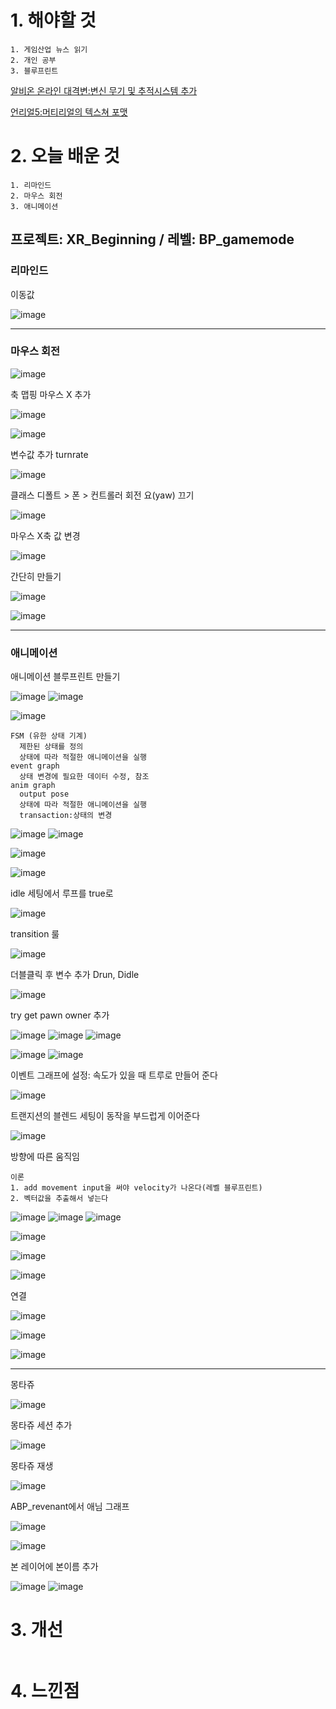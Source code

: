 # 1. 해야할 것
```
1. 게임산업 뉴스 읽기
2. 개인 공부
3. 블루프린트
```
[알비온 온라인 대격변:변신 무기 및 추적시스템 추가](https://www.gamemeca.com/view.php?gid=1742148)

[언리얼5:머티리얼의 텍스쳐 포맷](https://dev.epicgames.com/community/learning/courses/7wR/unreal-engine-53ee42/vJGW/unreal-engine-035637)

# 2. 오늘 배운 것
```
1. 리마인드
2. 마우스 회전
3. 애니메이션
```

## 프로젝트: XR_Beginning / 레벨: BP_gamemode

### 리마인드

이동값

![image](https://github.com/JM94Ent/TIL-WIL/assets/143363550/56ff5b0a-51a2-46ae-8ace-9169e912adcf)
****
### 마우스 회전

![image](https://github.com/JM94Ent/TIL-WIL/assets/143363550/b6e290d1-3520-4b50-983f-1eec4de36af0)

축 맵핑 마우스 X 추가

![image](https://github.com/JM94Ent/TIL-WIL/assets/143363550/78829995-e4ba-49a4-8a32-ec6f86496511)

![image](https://github.com/JM94Ent/TIL-WIL/assets/143363550/342c7b30-de53-4073-a052-fa3236d3d7dd)

변수값 추가 turnrate

![image](https://github.com/JM94Ent/TIL-WIL/assets/143363550/1bcc7816-d77d-4a7b-90ce-214a0900c88c)

클래스 디폴트 > 폰 > 컨트롤러 회전 요(yaw) 끄기

![image](https://github.com/JM94Ent/TIL-WIL/assets/143363550/6c524d9a-29af-42d8-862b-aea8affcd633)

마우스 X축 값 변경

![image](https://github.com/JM94Ent/TIL-WIL/assets/143363550/4ef3b837-a8ba-4c73-92f1-da403ae67321)

간단히 만들기

![image](https://github.com/JM94Ent/TIL-WIL/assets/143363550/05f4737c-080b-40d5-8186-4f3bf2fd1137)

![image](https://github.com/JM94Ent/TIL-WIL/assets/143363550/c11176c0-6906-4ed6-a200-e28b23c8bc29)
****
### 애니메이션

애니메이션 블루프린트 만들기

![image](https://github.com/JM94Ent/TIL-WIL/assets/143363550/b497581a-e8c2-45ee-9c95-496057b5aa56)
![image](https://github.com/JM94Ent/TIL-WIL/assets/143363550/ed0c121f-98c3-4c28-9db2-e687f3dee9de)

![image](https://github.com/JM94Ent/TIL-WIL/assets/143363550/b31ca07c-7413-44ae-bebc-8c52a54c1d6b)

```
FSM (유한 상태 기계)
  제한된 상태를 정의  
  상태에 따라 적절한 애니메이션을 실행
event graph
  상태 변경에 필요한 데이터 수정, 참조
anim graph
  output pose
  상태에 따라 적절한 애니메이션을 실행
  transaction:상태의 변경
```
![image](https://github.com/JM94Ent/TIL-WIL/assets/143363550/fa70ac82-56d2-4987-bf95-6f6bc588852e)
![image](https://github.com/JM94Ent/TIL-WIL/assets/143363550/49e50d63-be39-478d-9ec9-907e8cc35985)

![image](https://github.com/JM94Ent/TIL-WIL/assets/143363550/80908e05-798d-42fe-8989-047008d5eeb0)

![image](https://github.com/JM94Ent/TIL-WIL/assets/143363550/60000d02-5f22-4a22-9356-76d3473c7da7)

idle 세팅에서 루프를 true로

![image](https://github.com/JM94Ent/TIL-WIL/assets/143363550/fdf33366-5ef1-46a5-884e-816c014bbc9c)

transition 룰

![image](https://github.com/JM94Ent/TIL-WIL/assets/143363550/e6c1aa36-c7f9-4c83-8754-31c719c3cf20)

더블클릭 후 변수 추가 Drun, Didle

![image](https://github.com/JM94Ent/TIL-WIL/assets/143363550/cad5b866-3b64-410c-b1d2-3605b2b649cc)

try get pawn owner 추가

![image](https://github.com/JM94Ent/TIL-WIL/assets/143363550/563ad3a3-7e9d-43f0-bfb0-680b3acfac97)
![image](https://github.com/JM94Ent/TIL-WIL/assets/143363550/0086d2f8-6416-4ee4-8ef2-c1df2195240c)
![image](https://github.com/JM94Ent/TIL-WIL/assets/143363550/b8d64f71-084d-4d2b-bdad-406c2fe4bbc0)

![image](https://github.com/JM94Ent/TIL-WIL/assets/143363550/83ddf034-7118-4409-a2cf-8984a078e71f)
![image](https://github.com/JM94Ent/TIL-WIL/assets/143363550/fc57d21e-61fe-468b-8efa-fe32841f72b3)

이벤트 그래프에 설정: 속도가 있을 때 트루로 만들어 준다

![image](https://github.com/JM94Ent/TIL-WIL/assets/143363550/fad44a55-c7b4-4d1d-bdea-79634f01e952)

트랜지션의 블렌드 세팅이 동작을 부드럽게 이어준다

![image](https://github.com/JM94Ent/TIL-WIL/assets/143363550/bfe9a702-86ae-4558-85dc-134781b95ac6)

방향에 따른 움직임
```
이론
1. add movement input을 써야 velocity가 나온다(레벨 블루프린트)
2. 벡터값을 추출해서 넣는다
```
![image](https://github.com/JM94Ent/TIL-WIL/assets/143363550/0cc305c4-f5d6-4b1e-a14f-53137b438796)
![image](https://github.com/JM94Ent/TIL-WIL/assets/143363550/c178c139-bd78-475c-84b6-d8c635b2bb28)
![image](https://github.com/JM94Ent/TIL-WIL/assets/143363550/1152385e-653a-4f79-8f04-3a85557b2cb5)

![image](https://github.com/JM94Ent/TIL-WIL/assets/143363550/11cbd6a0-3336-4c05-9e3d-b3404ab6eb68)

![image](https://github.com/JM94Ent/TIL-WIL/assets/143363550/1a999bec-d00f-4896-b163-18d08cec88d4)

![image](https://github.com/JM94Ent/TIL-WIL/assets/143363550/a0c7ebfa-e865-4371-87d7-effab1b61cae)

연결

![image](https://github.com/JM94Ent/TIL-WIL/assets/143363550/018ed066-e9e7-47d5-84f5-42b078dc7799)

![image](https://github.com/JM94Ent/TIL-WIL/assets/143363550/e9899f6e-b9dc-401b-8558-0b634896f44c)

![image](https://github.com/JM94Ent/TIL-WIL/assets/143363550/136eeaf2-6b72-4864-82df-e4009cac5f8d)
****
몽타쥬

![image](https://github.com/JM94Ent/TIL-WIL/assets/143363550/1e5d66ae-b7fa-4c2f-bd31-006c8529b55d)

몽타쥬 세션 추가

![image](https://github.com/JM94Ent/TIL-WIL/assets/143363550/fb40fde3-6466-40a0-91c0-664a2ea99d60)

몽타쥬 재생

![image](https://github.com/JM94Ent/TIL-WIL/assets/143363550/dd07a531-6d54-47d0-a60a-e576a2732132)



ABP_revenant에서 애님 그래프

![image](https://github.com/JM94Ent/TIL-WIL/assets/143363550/8103a992-ba40-4d97-af19-709d87188f15)

![image](https://github.com/JM94Ent/TIL-WIL/assets/143363550/d6c7bce4-fa05-4f97-b599-8be6ebde1e72)


본 레이어에 본이름 추가

![image](https://github.com/JM94Ent/TIL-WIL/assets/143363550/bd43d415-2663-412d-a7cd-04718a6de404)
![image](https://github.com/JM94Ent/TIL-WIL/assets/143363550/73b08e3a-ef61-4363-b515-32c6461628c0)



# 3. 개선
```

```

# 4. 느낀점
```

```

